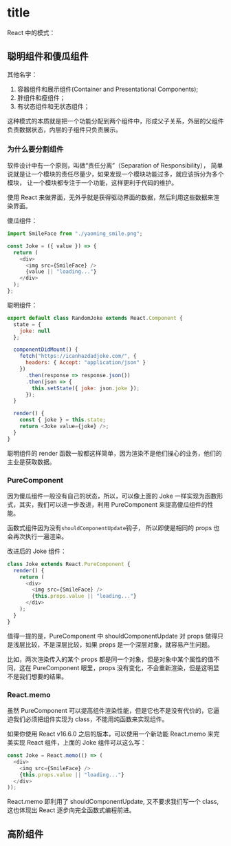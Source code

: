 # title

React 中的模式：

## 聪明组件和傻瓜组件

其他名字：

1. 容器组件和展示组件(Container and Presentational Components);
2. 胖组件和瘦组件；
3. 有状态组件和无状态组件；

这种模式的本质就是把一个功能分配到两个组件中，形成父子关系，外层的父组件负责数据状态，内层的子组件只负责展示。

### 为什么要分割组件

软件设计中有一个原则，叫做“责任分离”（Separation of Responsibility），
简单说就是让一个模块的责任尽量少，如果发现一个模块功能过多，就应该拆分为多个模块，
让一个模块都专注于一个功能，这样更利于代码的维护。

使用 React 来做界面，无外乎就是获得驱动界面的数据，然后利用这些数据来渲染界面。

傻瓜组件：

```js
import SmileFace from "./yaoming_smile.png";

const Joke = ({ value }) => {
  return (
    <div>
      <img src={SmileFace} />
      {value || "loading..."}
    </div>
  );
};
```

聪明组件：

```js
export default class RandomJoke extends React.Component {
  state = {
    joke: null
  };

  componentDidMount() {
    fetch("https://icanhazdadjoke.com/", {
      headers: { Accept: "application/json" }
    })
      .then(response => response.json())
      .then(json => {
        this.setState({ joke: json.joke });
      });
  }

  render() {
    const { joke } = this.state;
    return <Joke value={joke} />;
  }
}
```

聪明组件的 render 函数一般都这样简单，因为渲染不是他们操心的业务，他们的主业是获取数据。

### PureComponent

因为傻瓜组件一般没有自己的状态，所以，可以像上面的 Joke 一样实现为函数形式，其实，我们可以进一步改进，利用 PureComponent 来提高傻瓜组件的性能。

函数式组件因为没有`shouldComponentUpdate`钩子， 所以即使是相同的 props 也会再次执行一遍渲染。

改进后的 Joke 组件：

```js
class Joke extends React.PureComponent {
  render() {
    return (
      <div>
        <img src={SmileFace} />
        {this.props.value || "loading..."}
      </div>
    );
  }
}
```

值得一提的是，PureComponent 中 shouldComponentUpdate 对 props 做得只是浅层比较，不是深层比较，如果 props 是一个深层对象，就容易产生问题。

比如，两次渲染传入的某个 props 都是同一个对象，但是对象中某个属性的值不同，这在 PureComponent 眼里，props 没有变化，不会重新渲染，但是这明显不是我们想要的结果。

### React.memo

虽然 PureComponent 可以提高组件渲染性能，但是它也不是没有代价的，它逼迫我们必须把组件实现为 class，不能用纯函数来实现组件。

如果你使用 React v16.6.0 之后的版本，可以使用一个新功能 React.memo 来完美实现 React 组件，上面的 Joke 组件可以这么写：

```js
const Joke = React.memo(() => (
  <div>
    <img src={SmileFace} />
    {this.props.value || "loading..."}
  </div>
));
```

React.memo 即利用了 shouldComponentUpdate, 又不要求我们写一个 class, 这也体现出 React 逐步向完全函数式编程前进。

## 高阶组件
